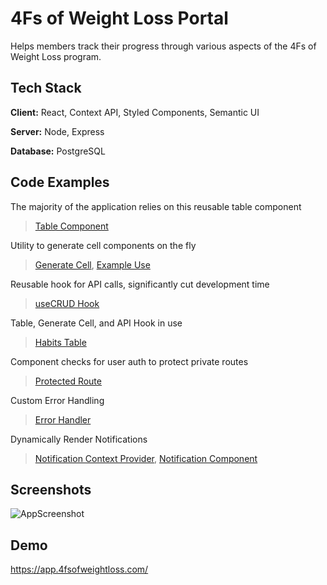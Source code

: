 
# 4Fs of Weight Loss Portal

Helps members track their progress through various aspects of the 4Fs of Weight Loss program.


## Tech Stack

**Client:** React, Context API, Styled Components, Semantic UI

**Server:** Node, Express

**Database:** PostgreSQL

## Code Examples

The majority of the application relies on this reusable table component
> [Table Component](https://github.com/bumblybee/4Fs_Client/blob/master/src/components/table/TableComponent.js)

Utility to generate cell components on the fly
> [Generate Cell](https://github.com/bumblybee/4Fs_Client/blob/master/src/utils/generateCellComponent.js), [Example Use](https://github.com/bumblybee/4Fs_Client/blob/61fc12a33e70a192af5d59c4c2b58e290bdfe1d6/src/components/home/milestones/Milestones.js#L73-L83)

Reusable hook for API calls, significantly cut development time
> [useCRUD Hook](https://github.com/bumblybee/4Fs_Client/blob/master/src/hooks/useCRUD.js)

Table, Generate Cell, and API Hook in use
> [Habits Table](https://github.com/bumblybee/4Fs_Client/blob/61fc12a33e70a192af5d59c4c2b58e290bdfe1d6/src/components/focus/habits/HabitsTable.js#L13-L118)

Component checks for user auth to protect private routes
> [Protected Route](https://github.com/bumblybee/4Fs_Client/blob/master/src/components/protectedRoute/ProtectedRoute.js)

Custom Error Handling
> [Error Handler](https://github.com/bumblybee/4Fs_Client/blob/master/src/handlers/errorHandler.js)

Dynamically Render Notifications
> [Notification Context Provider](https://github.com/bumblybee/4Fs_Client/blob/master/src/context/notification/NotificationProvider.js),
[Notification Component](https://github.com/bumblybee/4Fs_Client/blob/master/src/components/notification/Notification.js)

  
## Screenshots

![AppScreenshot](https://user-images.githubusercontent.com/47286930/131764910-abe4627e-6d58-4fa3-b837-6aa6ade18531.png)

  
## Demo

https://app.4fsofweightloss.com/

  


  
